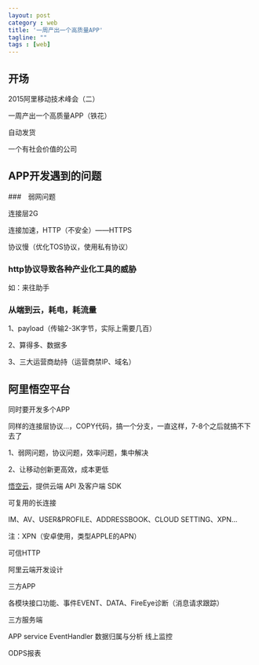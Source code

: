 ```yaml
---
layout: post
category : web
title: '一周产出一个高质量APP'
tagline: ""
tags : [web]
---
```


## 开场

2015阿里移动技术峰会（二）

一周产出一个高质量APP（铁花）

自动发货

一个有社会价值的公司

## APP开发遇到的问题

###　弱网问题

连接层2G

连接加速，HTTP（不安全）——HTTPS

协议慢（优化TOS协议，使用私有协议）


<!--break-->

### http协议导致各种产业化工具的威胁

如：来往助手

### 从端到云，耗电，耗流量

1、payload（传输2-3K字节，实际上需要几百）

2、算得多、数据多

3、三大运营商劫持（运营商禁IP、域名）

## 阿里悟空平台

同时要开发多个APP

同样的连接层协议...，COPY代码，搞一个分支，一直这样，7-8个之后就搞不下去了

1、弱网问题，协议问题，效率问题，集中解决

2、让移动创新更高效，成本更低

[悟空云](https://wukong.laiwang.com/)，提供云端 API 及客户端 SDK

可复用的长连接

IM、AV、USER&PROFILE、ADDRESSBOOK、CLOUD SETTING、XPN...

注：XPN（安卓使用，类型APPLE的APN）

可信HTTP

阿里云端开发设计

三方APP

各模块接口功能、事件EVENT、DATA、FireEye诊断（消息请求跟踪）

三方服务端

APP service EventHandler 数据归属与分析 线上监控

ODPS报表




